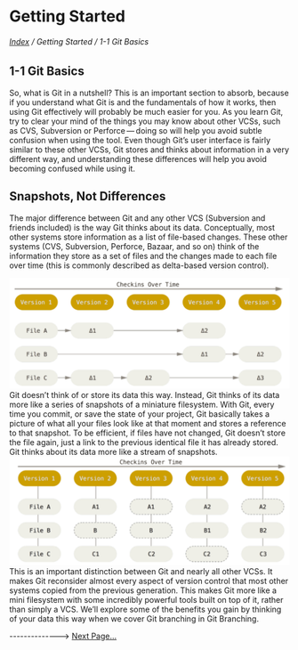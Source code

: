 Getting Started
==
###### [Index](../index.md) / Getting Started / 1-1 Git Basics

## 1-1 Git Basics
So, what is Git in a nutshell? This is an important section to absorb, because if you understand what
Git is and the fundamentals of how it works, then using Git effectively will probably be much easier
for you. As you learn Git, try to clear your mind of the things you may know about other VCSs, such
as CVS, Subversion or Perforce — doing so will help you avoid subtle confusion when using the tool.
Even though Git’s user interface is fairly similar to these other VCSs, Git stores and thinks about
information in a very different way, and understanding these differences will help you avoid
becoming confused while using it.

## Snapshots, Not Differences
The major difference between Git and any other VCS (Subversion and friends included) is the way
Git thinks about its data. Conceptually, most other systems store information as a list of file-based
changes. These other systems (CVS, Subversion, Perforce, Bazaar, and so on) think of the
information they store as a set of files and the changes made to each file over time (this is
commonly described as delta-based version control).

![Image 1-1](../images/1-1.png "Differences")
Git doesn’t think of or store its data this way. Instead, Git thinks of its data more like a series of
snapshots of a miniature filesystem. With Git, every time you commit, or save the state of your
project, Git basically takes a picture of what all your files look like at that moment and stores a
reference to that snapshot. To be efficient, if files have not changed, Git doesn’t store the file again,
just a link to the previous identical file it has already stored. Git thinks about its data more like a
stream of snapshots.
![Image 1-2](../images/1-2.png "Snapshots")
This is an important distinction between Git and nearly all other VCSs. It makes Git reconsider
almost every aspect of version control that most other systems copied from the previous
generation. This makes Git more like a mini filesystem with some incredibly powerful tools built on
top of it, rather than simply a VCS. We’ll explore some of the benefits you gain by thinking of your
data this way when we cover Git branching in Git Branching.

--------------> [Next Page...](1-3.md)